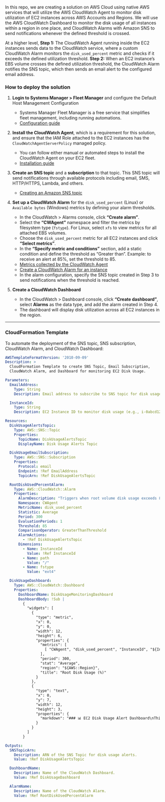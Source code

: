 In this repo, we are creating a solution on AWS Cloud using native AWS services that will utilize the AWS CloudWatch Agent to monitor disk utilization of EC2 instances across AWS Accounts and Regions.
We will use the AWS CloudWatch Dashboard to monitor the disk usage of all instances within a region in one place, and CloudWatch Alarms with Amazon SNS to send notifications whenever the defined threshold is crossed.

At a higher level,
**Step 1:** The CloudWatch Agent running inside the EC2 instances sends data to the CloudWatch service, where a custom CloudWatch Alarm monitors the `disk_used_percent` metric and checks if it exceeds the defined utilization threshold.
**Step 2:** When an EC2 instance’s EBS volume crosses the defined utilization threshold, the CloudWatch Alarm notifies the SNS topic, which then sends an email alert to the configured email address.

### How to deploy the solution

1. **Login to Systems Manager > Fleet Manager** and configure the Default Host Management Configuration

   * Systems Manager Fleet Manager is a free service that simplifies fleet management, including running automations.
   * [Configuration guide](https://docs.aws.amazon.com/systems-manager/latest/userguide/fleet-manager-default-host-management-configuration.html)

2. **Install the CloudWatch Agent**, which is a requirement for this solution, and ensure that the IAM Role attached to the EC2 instances has the `CloudWatchAgentServerPolicy` managed policy.

   * You can follow either manual or automated steps to install the CloudWatch Agent on your EC2 fleet.
   * [Installation guide](https://docs.aws.amazon.com/AmazonCloudWatch/latest/monitoring/install-CloudWatch-Agent-on-EC2-Instance.html)

3. **Create an SNS topic** and a **subscription** to that topic. This SNS topic will send notifications through available protocols including email, SMS, HTTP/HTTPS, Lambda, and others.

   * [Creating an Amazon SNS topic](https://docs.aws.amazon.com/sns/latest/dg/sns-create-topic.html)

4. **Set up a CloudWatch Alarm** for the `disk_used_percent` (Linux) or `Available bytes` (Windows) metrics by defining your alarm thresholds.

   * In the CloudWatch > Alarms console, click **“Create alarm”**.
   * Select the **“CWAgent”** namespace and filter the metrics by filesystem type (`fstype`).
     For Linux, select `xfs` to view metrics for all attached EBS volumes.
   * Choose the `disk_used_percent` metric for all EC2 instances and click **“Select metrics”**.
   * In the **“Specify metric and conditions”** section, add a static condition and define the threshold as “Greater than”.
     Example: to receive an alert at 85%, set the threshold to 85.
   * [Metrics collected by the CloudWatch Agent](https://docs.aws.amazon.com/AmazonCloudWatch/latest/monitoring/metrics-collected-by-CloudWatch-agent.html#CloudWatch-agent-metrics-definitions-calculations)
   * [Create a CloudWatch Alarm for an instance](https://docs.aws.amazon.com/AWSEC2/latest/UserGuide/using-cloudwatch-createalarm.html)
   * In the alarm configuration, specify the SNS topic created in Step 3 to send notifications when the threshold is reached.

5. **Create a CloudWatch Dashboard**

   * In the CloudWatch > Dashboard console, click **“Create dashboard”**, select **Alarms** as the data type, and add the alarm created in Step 4.
   * The dashboard will display disk utilization across all EC2 instances in the region.

---

### CloudFormation Template

To automate the deployment of the SNS topic, SNS subscription, CloudWatch Alarm, and CloudWatch Dashboard:

```yaml
AWSTemplateFormatVersion: '2010-09-09'
Description: >
  CloudFormation Template to create SNS Topic, Email Subscription, 
  CloudWatch Alarm, and Dashboard for monitoring EC2 Disk Usage.

Parameters:
  EmailAddress:
    Type: String
    Description: Email address to subscribe to SNS topic for disk usage alerts.

  InstanceId:
    Type: String
    Description: EC2 Instance ID to monitor disk usage (e.g., i-0abcd1234efgh5678).

Resources:
  DiskUsageAlertsTopic:
    Type: AWS::SNS::Topic
    Properties:
      TopicName: DiskUsageAlertsTopic
      DisplayName: Disk Usage Alerts Topic

  DiskUsageEmailSubscription:
    Type: AWS::SNS::Subscription
    Properties:
      Protocol: email
      Endpoint: !Ref EmailAddress
      TopicArn: !Ref DiskUsageAlertsTopic

  RootDiskUsedPercentAlarm:
    Type: AWS::CloudWatch::Alarm
    Properties:
      AlarmDescription: "Triggers when root volume disk usage exceeds 85%"
      Namespace: CWAgent
      MetricName: disk_used_percent
      Statistic: Average
      Period: 300
      EvaluationPeriods: 1
      Threshold: 85
      ComparisonOperator: GreaterThanThreshold
      AlarmActions:
        - !Ref DiskUsageAlertsTopic
      Dimensions:
        - Name: InstanceId
          Value: !Ref InstanceId
        - Name: path
          Value: "/"
        - Name: fstype
          Value: "ext4"

  DiskUsageDashboard:
    Type: AWS::CloudWatch::Dashboard
    Properties:
      DashboardName: DiskUsageMonitoringDashboard
      DashboardBody: !Sub |
        {
          "widgets": [
            {
              "type": "metric",
              "x": 0,
              "y": 0,
              "width": 12,
              "height": 6,
              "properties": {
                "metrics": [
                  [ "CWAgent", "disk_used_percent", "InstanceId", "${InstanceId}", "path", "/", "fstype", "ext4" ]
                ],
                "period": 300,
                "stat": "Average",
                "region": "${AWS::Region}",
                "title": "Root Disk Usage (%)"
              }
            },
            {
              "type": "text",
              "x": 0,
              "y": 7,
              "width": 12,
              "height": 3,
              "properties": {
                "markdown": "### 📊 EC2 Disk Usage Alert Dashboard\nThis dashboard shows disk usage metrics for the EC2 instance `${InstanceId}`.\nAlerts are sent when disk usage > 85%."
              }
            }
          ]
        }

Outputs:
  SNSTopicArn:
    Description: ARN of the SNS Topic for disk usage alerts.
    Value: !Ref DiskUsageAlertsTopic

  DashboardName:
    Description: Name of the CloudWatch Dashboard.
    Value: !Ref DiskUsageDashboard

  AlarmName:
    Description: Name of the CloudWatch Alarm.
    Value: !Ref RootDiskUsedPercentAlarm
```


